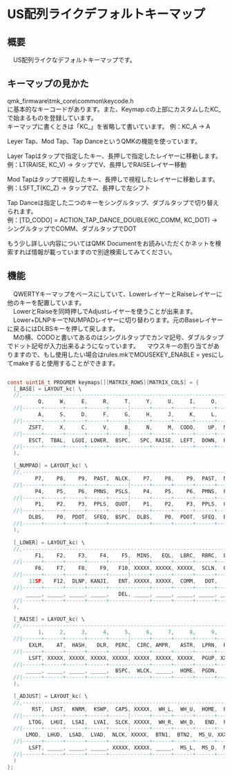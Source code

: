 # US配列ライクデフォルトキーマップ

## 概要

　US配列ライクなデフォルトキーマップです。  

## キーマップの見かた

qmk_firmware\tmk_core\common\keycode.h  
に基本的なキーコードがあります。また、Keymap.cの上部にカスタムしたKC_で始まるものを登録しています。  
キーマップに書くときは「KC_」を省略して書いています。
例：KC_A → A  

Leyer Tap、Mod Tap、Tap DanceというQMKの機能を使っています。  

Layer Tapはタップで指定したキー、長押しで指定したレイヤーに移動します。  
例：LT(RAISE, KC_V) → タップでV、長押しでRAISEレイヤー移動

Mod Tapはタップで視程したキー、長押しで視程したレイヤーに移動します。  
例：LSFT_T(KC_Z) → タップでZ、長押しで左シフト

Tap Danceは指定した二つのキーをシングルタップ、ダブルタップで切り替えられます。  
例：[TD_CODO] = ACTION_TAP_DANCE_DOUBLE(KC_COMM, KC_DOT) → シングルタップでCOMM、ダブルタップでDOT

もう少し詳しい内容についてはQMK Documentをお読みいただくかネットを検索すれば情報が載っていますので別途検索してみてください。  

## 機能

　QWERTYキーマップをベースにしていて、LowerレイヤーとRaiseレイヤーに他のキーを配置しています。  
　LowerとRaiseを同時押しでAdjustレイヤーを使うことが出来ます。  
　Lower+DLNPキーでNUMPADレイヤーに切り替わります。元のBaseレイヤーに戻るにはDLBSキーを押して戻します。  
　Mの横、CODOと書いてあるのはシングルタップでカンマ記号、ダブルタップでドット記号が入力出来るようになっています。
　マウスキーの割り当てがありますので、もし使用したい場合はrules.mkでMOUSEKEY_ENABLE = yesにしてmakeすると使用することができます。  

```c

const uint16_t PROGMEM keymaps[][MATRIX_ROWS][MATRIX_COLS] = {
  [_BASE] = LAYOUT_kc( \
  //,---------------------------------------------------------------------.
          Q,     W,     E,     R,     T,     Y,     U,     I,     O,     P,\
  //|------+------+------+------+------|------+------+------+------+------|
          A,     S,     D,     F,     G,     H,     J,     K,     L,   ENT,\
  //|------+------+------+------+------|------+------+------+------+------|
       ZSFT,     X,     C,     V,     B,     N,     M,  CODO,    UP,  MNSF,\
  //|------+------+------+------+------|------+------+------+------+------|
       ESCT,  TBAL,  LGUI, LOWER,  BSPC,   SPC, RAISE,  LEFT,  DOWN,  RGHT \
  //|------+------+------+------+-------------+------+------+------+------|
  ),

  [_NUMPAD] = LAYOUT_kc( \
  //,---------------------------------------------------------------------.
         P7,    P8,    P9,  PAST,  NLCK,    P7,    P8,    P9,  PAST,  NLCK,\
  //|------+------+------+------+------|------+------+------+------+------|
         P4,    P5,    P6,  PMNS,  PSLS,    P4,    P5,    P6,  PMNS,  PSLS,\
  //|------+------+------+------+------|------+------+------+------+------|
         P1,    P2,    P3,  PPLS,  QUOT,    P1,    P2,    P3,  PPLS,  QUOT,\
  //|------+------+------+------+------|------+------+------+------+------|
       DLBS,    P0,  PDOT,  SFEQ,  BSPC,  DLBS,    P0,  PDOT,  SFEQ,  BSPC \
  //|------+------+------+------+-------------+------+------+------+------|
  ),

  [_LOWER] = LAYOUT_kc( \
  //,---------------------------------------------------------------------.
         F1,    F2,    F3,    F4,    F5,  MINS,   EQL,  LBRC,  RBRC,  BSLS,\
  //|------+------+------+------+------|------+------+------+------+------|
         F6,    F7,    F8,    F9,   F10, XXXXX, XXXXX, XXXXX,  SCLN,  QUOT,\
  //|------+------+------+------+------|------+------+------+------+------|
       11SF,   F12,  DLNP, KANJI,   ENT, XXXXX, XXXXX,  COMM,   DOT,   GRV,\
  //|------+------+------+------+-------------+------+------+------+------|
      _____, _____, _____, _____,   DEL, _____, _____, _____, _____, _____ \
  //|------+------+------+------+-------------+------+------+------+------|
  ),

  [_RAISE] = LAYOUT_kc( \
  //,---------------------------------------------------------------------.
          1,     2,     3,     4,     5,     6,     7,     8,     9,     0,\
  //|------+------+------+------+------|------+------+------+------+------|
       EXLM,    AT,  HASH,   DLR,  PERC,  CIRC, AMPR,   ASTR,  LPRN,  RPRN,\
  //|------+------+------+------+------|------+------+------+------+------|
       LSFT, XXXXX, XXXXX, XXXXX, XXXXX, XXXXX, XXXXX, XXXXX,  PGUP, XXXXX,\
  //|------+------+------+------+-------------+------+------+------+------|
      _____, _____, _____, _____,  BSPC,  WLCK, _____,  HOME,  PGDN,   END \
  //|------+------+------+------+-------------+------+------+------+------|
  ),

  [_ADJUST] = LAYOUT_kc( \
  //,---------------------------------------------------------------------.
        RST,  LRST,  KNRM,  KSWP,  CAPS, XXXXX,  WH_L,  WH_U,  HOME,  PGUP,\
  //|------+------+------+------+------|------+------+------+------+------|
       LTOG,  LHUI,  LSAI,  LVAI,  SLCK, XXXXX,  WH_R,  WH_D,   END,  PGDN,\
  //|------+------+------+------+------|------+------+------+------+------|
      LMOD,  LHUD,  LSAD,  LVAD,  NLCK, XXXXX,  BTN1,  BTN2,  MS_U, XXXXX,\
  //|------+------+------+------+-------------+------+------+------+------|
       LSFT, _____, _____, _____, XXXXX, XXXXX, _____,  MS_L,  MS_D,  MS_R \
  //|------+------+------+------+-------------+------+------+------+------|
  )
};

```
